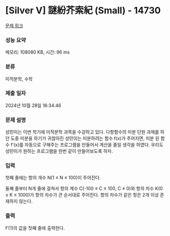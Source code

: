 # [Silver V] 謎紛芥索紀 (Small) - 14730 

[문제 링크](https://www.acmicpc.net/problem/14730) 

### 성능 요약

메모리: 108080 KB, 시간: 96 ms

### 분류

미적분학, 수학

### 제출 일자

2024년 10월 28일 16:34:46

### 문제 설명

<p>성민이는 이번 학기에 미적분학 과목을 수강하고 있다. 다항함수의 미분 단원 과제를 하던 도중 미분을 하기가 귀찮아진 성민이는 미분하려는 함수 f(x)가 주어지면, 미분 된 함수 f’(x)를 자동으로 구해주는 프로그램을 만들어서 계산을 줄일 생각을 하였다. 우리도 성민이가 원하는 프로그램을 한번 같이 만들어보도록 하자.</p>

### 입력 

 <p>첫째 줄에는 항의 개수 N(1 ≤ N ≤ 100)이 주어진다.</p>

<p>둘째 줄부터 N개 줄에 걸쳐서 항의 계수 C(-100 ≤ C ≤ 100, C ≠ 0)와 항의 차수 K(0 ≤ K ≤ 1000)가 항의 차수가 큰 순서대로 주어진다. 항의 차수가 같은 항은 2개 이상 존재하지 않는다.</p>

### 출력 

 <p>f’(1)의 값을 첫째 줄에 출력한다.</p>

